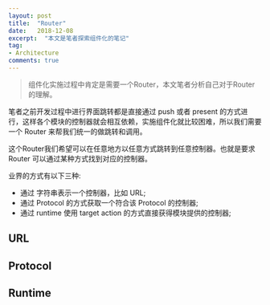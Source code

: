 ```yaml
---
layout: post
title:  "Router"
date:   2018-12-08
excerpt:  "本文是笔者探索组件化的笔记"
tag:
- Architecture
comments: true
---
```


> 组件化实施过程中肯定是需要一个Router，本文笔者分析自己对于Router的理解。

笔者之前开发过程中进行界面跳转都是直接通过 push 或者 present 的方式进行，这样各个模块的控制器就会相互依赖，实施组件化就比较困难，所以我们需要一个 Router 来帮我们统一的做跳转和调用。

这个Router我们希望可以在任意地方以任意方式跳转到任意控制器。也就是要求 Router 可以通过某种方式找到对应的控制器。

业界的方式有以下三种:

- 通过 字符串表示一个控制器，比如 URL;
- 通过 Protocol 的方式获取一个符合该 Protocol 的控制器;
- 通过 runtime 使用 target action 的方式直接获得模块提供的控制器;

## URL

## Protocol

## Runtime

